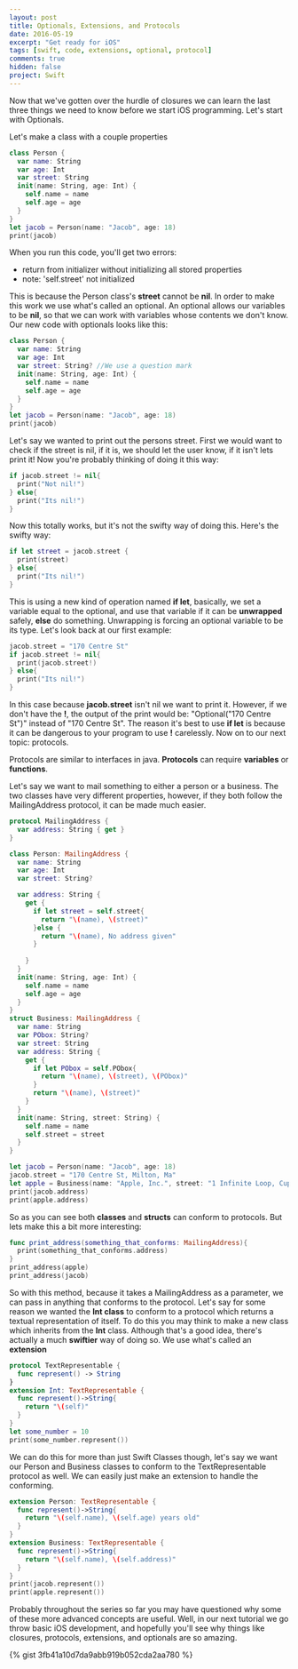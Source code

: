 ```yaml
---
layout: post
title: Optionals, Extensions, and Protocols
date: 2016-05-19
excerpt: "Get ready for iOS"
tags: [swift, code, extensions, optional, protocol]
comments: true
hidden: false
project: Swift
---
```


Now that we've gotten over the hurdle of closures we can learn the last three things we need to know before we start iOS programming. Let's start with Optionals.

Let's make a class with a couple properties

~~~ swift
class Person {
  var name: String
  var age: Int
  var street: String
  init(name: String, age: Int) {
    self.name = name
    self.age = age
  }
}
let jacob = Person(name: "Jacob", age: 18)
print(jacob)
~~~

When you run this code, you'll get two errors:

* return from initializer without initializing all stored properties
* note: 'self.street' not initialized

This is because the Person class's **street** cannot be **nil**. In order to make this work we use what's called an optional. An optional allows our variables to be **nil**, so that we can work with variables whose contents we don't know. Our new code with optionals looks like this:

~~~ swift
class Person {
  var name: String
  var age: Int
  var street: String? //We use a question mark
  init(name: String, age: Int) {
    self.name = name
    self.age = age
  }
}
let jacob = Person(name: "Jacob", age: 18)
print(jacob)
~~~ 

Let's say we wanted to print out the persons street. First we would want to check if the street is nil, if it is, we should let the user know, if it isn't lets print it! Now you're probably thinking of doing it this way:

~~~ swift
if jacob.street != nil{
  print("Not nil!")
} else{
  print("Its nil!")
}
~~~

Now this totally works, but it's not the swifty way of doing this. Here's the swifty way:

~~~ swift
if let street = jacob.street {
  print(street)
} else{
  print("Its nil!")
}
~~~

This is using a new kind of operation named **if let**, basically, we set a variable equal to the optional, and use that variable if it can be __unwrapped__ safely, **else** do something. Unwrapping is forcing an optional variable to be its type. Let's look back at our first example:

~~~ swift
jacob.street = "170 Centre St"
if jacob.street != nil{
  print(jacob.street!)
} else{
  print("Its nil!")
}
~~~

In this case because **jacob.street** isn't nil we want to print it. However, if we don't have the **!**, the output of the print would be: "Optional("170 Centre St")" instead of "170 Centre St". The reason it's best to use **if let** is because it can be dangerous to your program to use **!** carelessly. Now on to our next topic: protocols.

Protocols are similar to interfaces in java. **Protocols** can require __variables__ or __functions__.

Let's say we want to mail something to either a person or a business. The two classes have very different properties, however, if they both follow the MailingAddress protocol, it can be made much easier.

~~~ swift
protocol MailingAddress {
  var address: String { get }
}

class Person: MailingAddress {
  var name: String
  var age: Int
  var street: String?

  var address: String {
    get {
      if let street = self.street{
        return "\(name), \(street)"
      }else {
        return "\(name), No address given"
      }
      
    }
  }
  init(name: String, age: Int) {
    self.name = name
    self.age = age
  }
}
struct Business: MailingAddress {
  var name: String
  var PObox: String?
  var street: String
  var address: String {
    get {
      if let PObox = self.PObox{
        return "\(name), \(street), \(PObox)"
      }
      return "\(name), \(street)"
    }
  }
  init(name: String, street: String) {
    self.name = name
    self.street = street
  }
}

let jacob = Person(name: "Jacob", age: 18)
jacob.street = "170 Centre St, Milton, Ma"
let apple = Business(name: "Apple, Inc.", street: "1 Infinite Loop, Cupertino, CA")
print(jacob.address)
print(apple.address)
~~~

So as you can see both **classes** and **structs** can conform to protocols. But lets make this a bit more interesting:

~~~ swift
func print_address(something_that_conforms: MailingAddress){
  print(something_that_conforms.address)
}
print_address(apple)
print_address(jacob)
~~~

So with this method, because it takes a MailingAddress as a parameter, we can pass in anything that conforms to the protocol. Let's say for some reason we wanted the **Int class** to conform to a protocol which returns a textual representation of itself. To do this you may think to make a new class which inherits from the **Int** class. Although that's a good idea, there's actually a much __swiftier__ way of doing so. We use what's called an **extension**

~~~ swift
protocol TextRepresentable {
  func represent() -> String
}
extension Int: TextRepresentable {
  func represent()->String{
    return "\(self)"
  }
}
let some_number = 10
print(some_number.represent())
~~~

We can do this for more than just Swift Classes though, let's say we want our Person and Business classes to conform to the TextRepresentable protocol as well. We can easily just make an extension to handle the conforming. 

~~~ swift
extension Person: TextRepresentable {
  func represent()->String{
    return "\(self.name), \(self.age) years old"
  }
}
extension Business: TextRepresentable {
  func represent()->String{
    return "\(self.name), \(self.address)"
  }
}
print(jacob.represent())
print(apple.represent())
~~~

Probably throughout the series so far you may have questioned why some of these more advanced concepts are useful. Well, in our next tutorial we go throw basic iOS development, and hopefully you'll see why things like closures, protocols, extensions, and optionals are so amazing.

{% gist 3fb41a10d7da9abb919b052cda2aa780 %}


